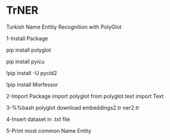 # TrNER
Turkish Name Entitiy Recognition with PolyGlot

1-Install Package

pip install polyglot

pip install pyicu

!pip install -U pycld2

!pip install Morfessor

2-Import Package
import polyglot
from polyglot.text import Text

3-%%bash
polyglot download embeddings2.tr ner2.tr

4-Insert dataset in .txt file

5-Print most common Name Entity
